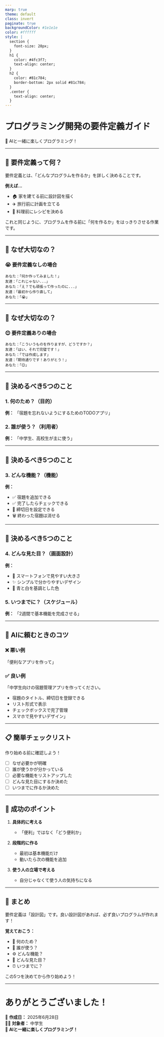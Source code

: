 ```yaml
---
marp: true
theme: default
class: invert
paginate: true
backgroundColor: #1e1e1e
color: #ffffff
style: |
  section {
    font-size: 28px;
  }
  h1 {
    color: #4fc3f7;
    text-align: center;
  }
  h2 {
    color: #81c784;
    border-bottom: 2px solid #81c784;
  }
  .center {
    text-align: center;
  }
---
```


# プログラミング開発の要件定義ガイド

<div class="center">

🎯 AIと一緒に楽しくプログラミング！

</div>

---

## 🎯 要件定義って何？

要件定義とは、「どんなプログラムを作るか」を詳しく決めることです。

**例えば...**
- 🏠 家を建てる前に設計図を描く
- ✈️ 旅行前に計画を立てる
- 🍳 料理前にレシピを決める

これと同じように、プログラムを作る前に「何を作るか」をはっきりさせる作業です。

---

## 🤔 なぜ大切なの？

### 😭 要件定義なしの場合
```
あなた：「何か作ってみました！」
友達：「これじゃない...」
あなた：「え？でも頑張って作ったのに...」
友達：「最初から作り直して」
あなた：「😭」
```

---

## 🤔 なぜ大切なの？

### 😊 要件定義ありの場合
```
あなた：「こういうものを作りますが、どうですか？」
友達：「はい、それで完璧です！」
あなた：「では作成します」
友達：「期待通りです！ありがとう！」
あなた：「😊」
```

---

## 📝 決めるべき5つのこと

### 1. 何のため？（目的）
**例：** 「宿題を忘れないようにするためのTODOアプリ」

### 2. 誰が使う？（利用者）
**例：** 「中学生、高校生が主に使う」

---

## 📝 決めるべき5つのこと

### 3. どんな機能？（機能）
**例：**
- ✅ 宿題を追加できる
- ✅ 完了したらチェックできる
- 📅 締切日を設定できる
- 🗑️ 終わった宿題は消せる

---

## 📝 決めるべき5つのこと

### 4. どんな見た目？（画面設計）
**例：**
- 📱 スマートフォンで見やすい大きさ
- ✨ シンプルで分かりやすいデザイン
- 🎨 青と白を基調とした色

### 5. いつまでに？（スケジュール）
**例：** 「2週間で基本機能を完成させる」

---

## 🤖 AIに頼むときのコツ

### ❌ 悪い例
「便利なアプリを作って」

### ✅ 良い例
「中学生向けの宿題管理アプリを作ってください。
- 宿題のタイトル、締切日を登録できる
- リスト形式で表示
- チェックボックスで完了管理
- スマホで見やすいデザイン」

---

## 📋 簡単チェックリスト

作り始める前に確認しよう！

- [ ] なぜ必要かが明確
- [ ] 誰が使うかが分かっている
- [ ] 必要な機能をリストアップした
- [ ] どんな見た目にするか決めた
- [ ] いつまでに作るか決めた

---

## 🎯 成功のポイント

1. **具体的に考える**
   - 「便利」ではなく「どう便利か」
   
2. **段階的に作る**
   - 最初は基本機能だけ
   - 動いたら次の機能を追加

3. **使う人の立場で考える**
   - 自分じゃなくて使う人の気持ちになる

---

## 🎉 まとめ

要件定義は「設計図」です。良い設計図があれば、必ず良いプログラムが作れます！

**覚えておこう：**
- 🎯 何のため？
- 👥 誰が使う？
- ⚙️ どんな機能？
- 🎨 どんな見た目？
- ⏰ いつまでに？

この5つを決めてから作り始めよう！

---

<div class="center">

# ありがとうございました！

📝 **作成日：** 2025年6月28日  
👨‍💻 **対象者：** 中学生  
🤖 **AIと一緒に楽しくプログラミング！**

</div>